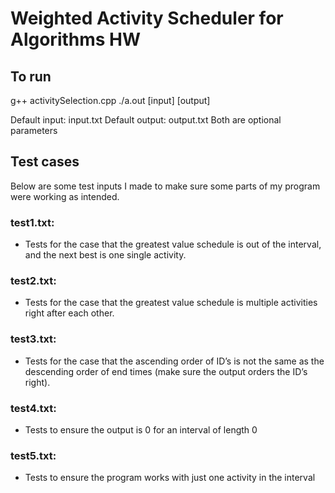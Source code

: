 # Weighted Activity Scheduler for Algorithms HW
## To run
g++ activitySelection.cpp
./a.out [input] [output]

Default input: input.txt
Default output: output.txt
Both are optional parameters

## Test cases
Below are some test inputs I made to make sure some parts of my program were working as intended.

### test1.txt:  
- Tests for the case that the greatest value schedule is out of the interval, and the next best is one single activity.
### test2.txt: 
- Tests for the case that the greatest value schedule is multiple activities right after each other.
### test3.txt:
- Tests for the case that the ascending order of ID’s is not the same as the descending order of end times (make sure the output orders the ID’s right).
### test4.txt: 
- Tests to ensure the output is 0 for an interval of length 0
### test5.txt: 
- Tests to ensure the program works with just one activity in the interval
